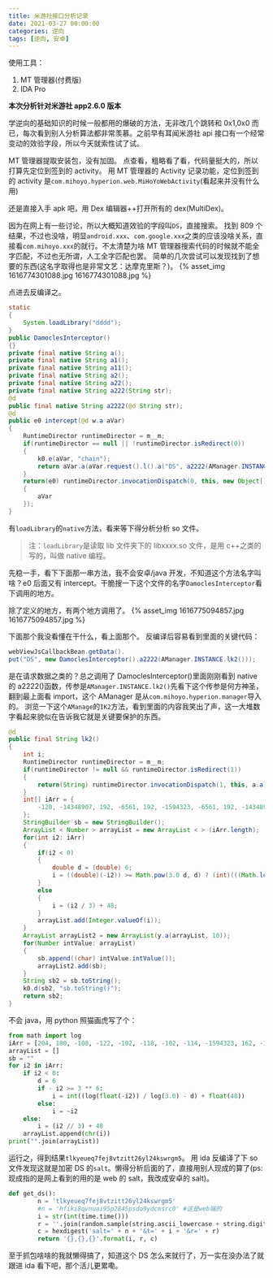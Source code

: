 ```yaml
---
title: 米游社接口分析记录
date: 2021-03-27 00:00:00
categories: 逆向
tags: [逆向, 安卓]
---
```


使用工具：

1. MT 管理器(付费版)
2. IDA Pro

**本次分析针对米游社 app2.6.0 版本**

学逆向的基础知识的时候一般都用的爆破的方法，无非改几个跳转和 0x1,0x0 而已，每次看到别人分析算法都非常羡慕。之前早有耳闻米游社 api 接口有一个经常变动的效验字段，所以今天就索性试了试。

MT 管理器提取安装包，没有加固。
点查看，粗略看了看，代码量挺大的，所以打算先定位到签到的 activity。
用 MT 管理器的 Activity 记录功能，定位到签到的 activity 是`com.mihoyo.hyperion.web.MiHoYoWebActivity`(看起来并没有什么用)

还是直接入手 apk 吧，用 Dex 编辑器++打开所有的 dex(MultiDex)。
<!-- more -->
因为在网上有一些讨论，所以大概知道效验的字段叫`DS`，直接搜索。
找到 809 个结果，不过也没啥，明显`android.xxx`、`com.google.xxx`之类的应该没啥关系，直接看`com.mihoyo.xxx`的就行。不太清楚为啥 MT 管理器搜索代码的时候就不能全字匹配，不过也无所谓，人工全字匹配也罢。
简单的几次尝试可以发现找到了想要的东西(这名字取得也是非常文艺：达摩克里斯？)。
{% asset_img 1616774301088.jpg 1616774301088.jpg %}

点进去反编译之。

```java
static
{
    System.loadLibrary("dddd");
}
public DamoclesInterceptor()
{}
private final native String a();
private final native String a1();
private final native String a11();
private final native String a2();
private final native String a22();
private final native String a222(String str);
@d
public final native String a2222(@d String str);
@d
public e0 intercept(@d w.a aVar)
{
    RuntimeDirector runtimeDirector = m__m;
    if(runtimeDirector == null || !runtimeDirector.isRedirect(0))
    {
        k0.e(aVar, "chain");
        return aVar.a(aVar.request().l().a("DS", a2222(AManager.INSTANCE.k2())).a());
    }
    return(e0) runtimeDirector.invocationDispatch(0, this, new Object[]
    {
        aVar
    });
}
```

有`loadLibrary`的`native`方法，看来等下得分析分析 so 文件。

> 注：`loadLibrary`是读取 lib 文件夹下的 libxxxx.so 文件，是用 c++之类的写的，叫做 native 编程。

先稳一手，看下下面那一串方法，我不会安卓/java 开发，不知道这个方法名字叫啥？e0 后面又有 intercept。干脆搜一下这个文件的名字`DamoclesInterceptor`看下调用的地方。

除了定义的地方，有两个地方调用了。
{% asset_img 1616775094857.jpg 1616775094857.jpg %}

下面那个我没看懂在干什么，看上面那个。
反编译后容易看到里面的关键代码：

```java
webViewJsCallbackBean.getData().
put("DS", new DamoclesInterceptor().a2222(AManager.INSTANCE.lk2()));
```

是在请求数据之类的？总之调用了 DamoclesInterceptor()里面刚刚看到 native 的 a2222()函数，传参是`AManager.INSTANCE.lk2()`先看下这个传参是何方神圣，翻到最上面看 import，这个 AManager 是从`com.mihoyo.hyperion.manager`导入的。
浏览一下这个`AManage`的`IK2`方法，看到里面的内容我笑出了声，这一大堆数字看起来貌似在告诉我它就是关键要保护的东西。

```java
@d
public final String lk2()
{
    int i;
    RuntimeDirector runtimeDirector = m__m;
    if(runtimeDirector != null && runtimeDirector.isRedirect(1))
    {
        return(String) runtimeDirector.invocationDispatch(1, this, a.a);
    }
    int[] iArr = {
        -120, -14348907, 192, -6561, 192, -1594323, -6561, 192, -14348907, -112, -100, 204, -120, 156, -1594323, 180, 174, -2187, -112, -98, -14348907, -2187, -19683, 168, 186, -100, -114, -2187, -108, -59049, 204, 156
    };
    StringBuilder sb = new StringBuilder();
    ArrayList < Number > arrayList = new ArrayList < > (iArr.length);
    for(int i2: iArr)
    {
        if(i2 < 0)
        {
            double d = (double) 6;
            i = ((double)(-i2)) >= Math.pow(3.0 d, d) ? (int)(((Math.log(-((double) i2)) / Math.log(3.0 d)) - d) + ((double) 48)) : ~i2;
        }
        else
        {
            i = (i2 / 3) + 48;
        }
        arrayList.add(Integer.valueOf(i));
    }
    ArrayList arrayList2 = new ArrayList(y.a(arrayList, 10));
    for(Number intValue: arrayList)
    {
        sb.append((char) intValue.intValue());
        arrayList2.add(sb);
    }
    String sb2 = sb.toString();
    k0.d(sb2, "sb.toString()");
    return sb2;
}
```

不会 java，用 python 照猫画虎写了个：

```python
from math import log
iArr = [204, 180, -108, -122, -102, -118, -102, -114, -1594323, 162, -102, 174, -4782969, 210, 204, 222, -106, 204, 204, -6561, -531441, -122, 180, -6561, -59049, -108, -116, -120, 198, -104, -110, -177147]
arrayList = []
sb = ""
for i2 in iArr:
    if i2 < 0:
        d = 6
        if - i2 >= 3 ** 6:
            i = int((log(float(-i2)) / log(3.0) - d) + float(48))
        else:
            i = ~i2
    else:
        i = (i2 // 3) + 48
    arrayList.append(chr(i))
print("".join(arrayList))
```

运行之，得到结果`tlkyeueq7fej8vtzitt26yl24kswrgm5`。
用 ida 反编译了下 so 文件发现这就是加密 DS 的`salt`。懒得分析后面的了，直接用别人现成的算了(ps:现成指的是网上看到的用的是 web 的 salt，我改成安卓的 salt)。

```python
def get_ds():
        n = 'tlkyeueq7fej8vtzitt26yl24kswrgm5'
        #n = 'hfiki8qvnuai95p2845psdo9ydcmsrc0' #这是web端的
        i = str(int(time.time()))
        r = ''.join(random.sample(string.ascii_lowercase + string.digits, 6))
        c = hexdigest('salt=' + n + '&t=' + i + '&r=' + r)
        return '{},{},{}'.format(i, r, c)
```

至于抓包啥啥的我就懒得搞了，知道这个 DS 怎么来就行了，万一实在没办法了就跟进 ida 看下吧，那个活儿更累嘞。
